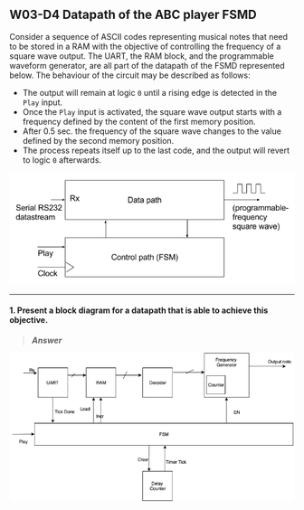 ## W03-D4 Datapath of the ABC player FSMD

Consider a sequence of ASCII codes representing musical notes that need to be stored in a RAM with the objective of controlling the frequency of a square wave output. The UART, the RAM block, and the programmable waveform generator, are all part of the datapath of the FSMD represented below. The behaviour of the circuit may be described as follows:

- The output will remain at logic `0` until a rising edge is detected in the `Play` input.
- Once the `Play` input is activated, the square wave output starts with a frequency defined by the content of the first memory position.
- After 0.5 sec. the frequency of the square wave changes to the value defined by the second memory position.
- The process repeats itself up to the last code, and the output will revert to logic `0` afterwards.

<img src="/Resources/images/w3d4.png" width="600">

---

#### 1. Present a block diagram for a datapath that is able to achieve this objective.

>***Answer***

<img src="/Resources/images/w3d4_FSMD.png" width="600">
